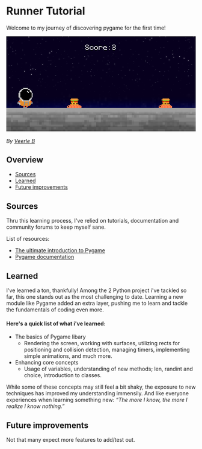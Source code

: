 # Runner Tutorial
Welcome to my journey of discovering pygame for the first time!

![Screenshot_Gameplay](graphics/screenshot_gameplay.png)

_By [Veerle B](https://github.com/VeerleIB)_

## Overview
  - [Sources](#sources)
  - [Learned](#learned)
  - [Future improvements](#future-improvements)

## Sources
Thru this learning process, I've relied on tutorials, documentation and community forums to keep myself sane. 

List of resources:
- [The ultimate introduction to Pygame](https://www.youtube.com/watch?v=AY9MnQ4x3zk_)
- [Pygame documentation](https://www.pygame.org/docs/)

## Learned
I've learned a ton, thankfully! Among the 2 Python project i've tackled so far, this one stands out as the most challenging to date. Learning a new module like Pygame added an extra layer, pushing me to learn and tackle the fundamentals of coding even more.

#### Here's a quick list of what i've learned: 
- The basics of Pygame libary
  * Rendering the screen, working with surfaces, utilizing rects for positioning and collision detection, managing timers, implementing simple animations, and much more.
- Enhancing core concepts
  * Usage of variables, understanding of new methods; len, randint and choice, introduction to classes.

While some of these concepts may still feel a bit shaky, the exposure to new techniques has improved my understanding immensily. And like everyone experiences when learning something new: _“The more I know, the more I realize I know nothing.”_

## Future improvements
Not that many expect more features to add/test out.
